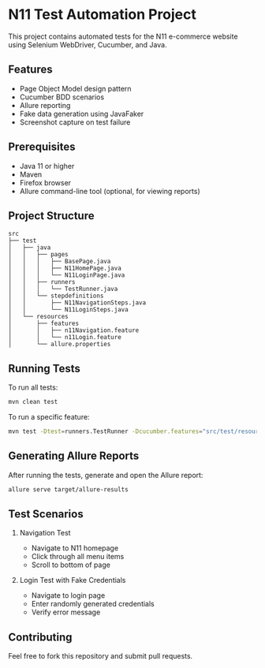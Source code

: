 # N11 Test Automation Project

This project contains automated tests for the N11 e-commerce website using Selenium WebDriver, Cucumber, and Java.

## Features
- Page Object Model design pattern
- Cucumber BDD scenarios
- Allure reporting
- Fake data generation using JavaFaker
- Screenshot capture on test failure

## Prerequisites
- Java 11 or higher
- Maven
- Firefox browser
- Allure command-line tool (optional, for viewing reports)

## Project Structure
```
src
├── test
│   ├── java
│   │   ├── pages
│   │   │   ├── BasePage.java
│   │   │   ├── N11HomePage.java
│   │   │   └── N11LoginPage.java
│   │   ├── runners
│   │   │   └── TestRunner.java
│   │   └── stepdefinitions
│   │       ├── N11NavigationSteps.java
│   │       └── N11LoginSteps.java
│   └── resources
│       ├── features
│       │   ├── n11Navigation.feature
│       │   └── n11Login.feature
│       └── allure.properties
```

## Running Tests
To run all tests:
```bash
mvn clean test
```

To run a specific feature:
```bash
mvn test -Dtest=runners.TestRunner -Dcucumber.features="src/test/resources/features/n11Login.feature"
```

## Generating Allure Reports
After running the tests, generate and open the Allure report:
```bash
allure serve target/allure-results
```

## Test Scenarios
1. Navigation Test
   - Navigate to N11 homepage
   - Click through all menu items
   - Scroll to bottom of page

2. Login Test with Fake Credentials
   - Navigate to login page
   - Enter randomly generated credentials
   - Verify error message

## Contributing
Feel free to fork this repository and submit pull requests.
